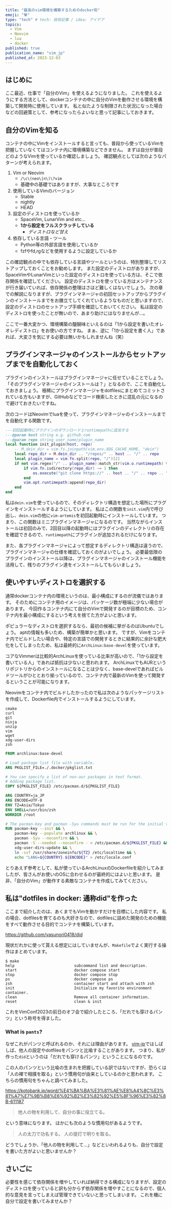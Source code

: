 ```yaml
---
title: "最高のvim環境を構築するためのdocker術"
emoji: "🛠"
type: "tech" # tech: 技術記事 / idea: アイデア
topics:
  - Vim
  - Neovim
  - lua
  - docker
published: true
publication_name: "vim_jp"
published_at: 2023-12-03
---
```


## はじめに

ここ最近、仕事で「自分のVim」を使えるようになりました。
これを使えるようにする方法として、dockerコンテナの中に自分のVimを動作させる環境を構築して開発時に使用しています。
私と似たような制限された状況になった場合などの回避策として、参考になったらよいなと思って記事にしておきます。

## 自分のVimを知る

コンテナの中にVimをインストールすると言っても、普段から使っているVimを把握していなくてはコンテナ内に環境構築などできません。
まずは自分が普段どのようなVimを使っているか確認しましょう。
確認観点としては次のようなパターンが考えられます。

1. Vim or Neovim
    * `/\c\(neo\|n\)\?vim`
    * 基礎中の基礎ではありますが、大事なところです
1. 使用しているVimのバージョン
    * Stable
    * nightly
    * HEAD
1. 設定のディストロを使っているか
    * SpaceVim, LunarVim and etc...
    * **1から設定をフルスクラッチしている**
        * *ディストロなど甘え*
1. 依存している言語・ツール
    * Python等の外部言語を使用しているか
    * fzfやfd,rgなどを使用するように設定しているか

この確認観点の中でも依存している言語やツールというのは、特別整理してリストアップしておくことをお勧めします。
また設定のディストロがありますが、SpaceVimやLunarVimといった設定のディストロを使っている方は、そこで依存関係を確認してください。
設定のディストロを使っている方はメンテナンスが行き届いていれば、依存関係の整理はさほど難しくはないでしょう。
次の章での解説になりますが、プラグインマネージャの初回セットアップからプラグインのインストールまでをお膳立てしてくれているようなものだと思いますので、設定のディストロのセットアップ手順を確認しておいてください。
私は設定のディストロを使ったことが無いので、あまり助けにはなりませんが…。

ここで一番大変かつ、環境構築の醍醐味といえるのは「1から設定を書いたオレオレディストロ」をお使いの方ですね。
まぁ、逆に「1から設定を書く人」であれば、大変さを気にする必要は無いかもしれませんね（笑）

## プラグインマネージャのインストールからセットアップまでを自動化しておく

プラグインのインストールはプラグインマネージャに任せていることでしょう。
「そのプラグインマネージャのインストールは？」となるので、ここを自動化しておきましょう。
極稀にプラグインマネージャをdotfilesにまとめてコミットされている方もいますが、GitHubなどでコード検索したときに混乱の元になるので避けておきたいですね。

次のコードはNeovimでluaを使って、プラグインマネージャのインストールまでを自動化する関数です。

```lua
---初回起動時にプラグインのダウンロードとruntimepathに追加する
---@param host string e.g. github.com
---@param repo string user_name/plugin_name
local function init_plugin(host, repo)
    -- M.dein_dir = vim.fs.joinpath(vim.env.XDG_CACHE_HOME, "dein")
    local repo_dir = M.dein_dir .. "/repos/" .. host .. "/" .. repo
    local plugin_name = vim.fn.split(repo, "/")[2]
    if not vim.regex("/" .. plugin_name):match_str(vim.o.runtimepath) then
        if vim.fn.isdirectory(repo_dir) ~= 1 then
            os.execute("git clone https://" .. host .. "/" .. repo .. " " .. repo_dir)
        end
        vim.opt.runtimepath:append(repo_dir)
    end
end
```

私は`dein.vim`を使っているので、そのディレクトリ構造を想定した場所にプラグインをインストールするようにしています。
私はこの関数を`init.vim`内で呼び出し、`dein.vim`の他に`vim-artemis`を初回起動時にインストールしています。
つまり、この関数はミニプラグインマネージャになるのです。
当然ながらインストールは初回のみで、2回目以降の起動時にはプラグインのディレクトリの存在を確認できるので、`runtimepath`にプラグインが追加されるだけになります。

また、各プラグインマネージャによって想定するディレクトリ構造は違うので、プラグインマネージャの仕様を確認しておくのがよいでしょう。
必要最低限のプラグインのインストール以降は、プラグインマネージャのインストール機能を活用して、残りのプラグイン達をインストールしてもらいましょう。

## 使いやすいディストロを選択する

通常dockerコンテナ内の環境というのは、最小構成にするのが流儀ではあります。
そのためにコンテナ用のイメージは、パッケージ数が極端に少ない場合があります。
今回作るコンテナ内にて自分のVimで開発するのが目標のため、コンテナ内を最小構成にするという考えを捨てた方がよいと思います。

ポピュラーなディストロを選択するなら、最初の候補に挙がるのはUbuntuでしょう。
aptの情報も多いため、構築が簡単かと思います。
ですが、Vimをコンテナ内でビルドしたい場合や、特定の言語での開発するときに結果的に余計な肥大化をしてしまったため、私は最終的に`ArchLinux:base-devel`を使っています。

コアなVimmerは比較的ArchLinuxを使っている比率が高いので、「1から設定を書いている人」であれば抵抗は少ないと思われます。
ArchLinuxでもAURというリポジトリからのインストールになることは少なく、base-develであればビルドツールがひととおり揃っているので、コンテナ内で最新のVimを使って開発するということが可能になります。

Neovimをコンテナ内でビルドしたかったので私は次のようなパッケージリストを作成して、Dockerfile内でインストールするようにしています。

```text
cmake
curl
git
ninja
unzip
vim
wget
xdg-user-dirs
zsh
```

```Dockerfile
FROM archlinux:base-devel

# Load package list file with variable.
ARG PKGLIST_FILE=./.docker/pkglist.txt

# You can specify a list of non-aur packages in text format.
# Adding package list.
COPY ${PKGLIST_FILE} /etc/pacman.d/${PKGLIST_FILE}

ARG COUNTRY=ja_JP
ARG ENCODE=UTF-8
ENV TZ=Asia/Tokyo
ENV SHELL=/usr/bin/zsh
WORKDIR /root

# The pacman-key and pacman -Syu commands must be run for the initial time with archlinux images.
RUN pacman-key --init && \
    pacman-key --populate archlinux && \
    pacman -Syu --noconfirm && \
    pacman -S --needed --noconfirm - < /etc/pacman.d/${PKGLIST_FILE} && \
    xdg-user-dirs-update && \
    ln -svf /usr/share/zoneinfo/${TZ} /etc/localtime && \
    echo "LANG=${COUNTRY}.${ENCODE}" > /etc/locale.conf
```

とりあえず参考として、私が使っているArchLinuxのDockerfileを紹介してみましたが、皆さんがお使いのOSに合わせるのが最終的にはよいと思います。
是非、「自分のVim」が動作する素敵なコンテナを作成してみてください。

## 私は"dotfiles in docker: 通称did"を作った

ここまで紹介したのは、あくまでもVimを動かすだけを目標にした内容です。
私の場合、dotfilesを育てるのも大好きなので、dotfilesに詰めた開発のための機能をすべて動作させる目的でコンテナを構築しています。

https://github.com/yasunori0418/did

現状だれかに使って貰える想定にはしていませんが、`Makefile`でよく実行する操作はまとめています。

```terminal
$ make
help                          subcommand list and description.
start                         docker compose start
stop                          docker compose stop
ps                            docker compose ps
zsh                           container start and attach with zsh
init                          Initialize my favorite environment container.
clean                         Remove all container information.
reset                         clean & init
```

これをVimConf2023の前日のオフ会で紹介したところ、「だれでも穿けるパンツ」という称号を得ました。

### What is `pants`?

なぜこれがパンツと呼ばれるのか、それには理由があります。
[vim-jp](https://vim-jp.org/)ではしばしば、他人の設定やdotfilesをパンツと比喩することがあります。
つまり、私が作った`did`というのは「だれでも穿けるパンツ」ということになるのです。

この人のパンツという比喩の生まれを把握している訳ではないですが、恐らくは「人の褌で相撲を取る」という慣用句が由来としているのかと思われます。
こちらの慣用句をちゃんと調べてみました。

https://kotobank.jp/word/%E4%BA%BA%E3%81%AE%E8%A4%8C%E3%81%A7%E7%9B%B8%E6%92%B2%E3%82%92%E5%8F%96%E3%82%8B-611187

> 他人の物を利用して、自分の事に役立てる。

という意味になります。
ほかにも次のような慣用句があるようです。

> 人の太刀で功名する。
> 人の提灯で明りを取る。

どうでしょうか、「他人の物を利用して…」などといわれるよりも、自分で設定を書いた方がよいと思いませんか？

## さいごに

必要性を感じて依存関係を増やしていれば納得できる構成になりますが、設定のディストロを使っていると訳も分からず依存関係を増やすことになるので、個人的な意見を言ってしまえば管理できていないと思ってしまいます。
これを機に自分で設定を書いてみませんか？
